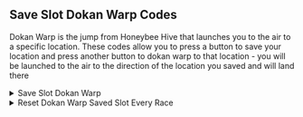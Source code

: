 ## Save Slot Dokan Warp Codes

Dokan Warp is the jump from Honeybee Hive that launches you to the air to a specific location. These codes allow you to press a button to save your location and press another button to dokan warp to that location - you will be launched to the air to the direction of the location you saved and will land there

<details>
<summary>Save Slot Dokan Warp</summary>

This code allows saving a location by pressing your selected button while standing on that location and then allows doing warping to that location via Dokan Warp (The jump from Honeybee Hive). I have designed the code so during the jump you can
go thru walls and ground. After restarting or quitting the course the saved location will remain, therefore, if you change the course and doing warp without saving a new location you'll likely jump to an OOB area. In order to resolve this, use the "Reset Dokan Warp Saved Slot Every Race" code to reset the saved location to start line everytime you restart or quit a course.

XXXXXXXX: Button save location
YYYYYYYY: Button to dokan warp to location

Button values: https://gist.github.com/Nanquitas/d6c920a59c757cf7917c2bffa76de860 ("SPECIAL KEYPAD CODE")

```armv7
002DC034 EB0E9059
002D4A78 EB0EADF4
002D64F4 EB0EA75A
002D6998 EB0EA631
002D64F8 0B0659F2
002D699C 0B0658C9
00396960 ED9C0A00
E06801A0 000000A0
E5841F68 E92D41FF
ED2D0A04 E5D40098
E3500001 05D4009E
03500000 1A000019
E28F6078 E5D6500C
E3A08000 E3580000
0A00000B E3550000
1A000009 E59400DC
E59F1050 E3A02000
E59F3044 E12FFF33
E2848024 EC980A03
EDDF1A0F EE700AE1
EC860A03 E3A05001
03A05000 E5C6500C
E1A00004 E3A01005
E1A02006 E1A03007
E59F4008 00000000
ECBD0A04 E8BD81FF
002D5214 003CC660
01000517 41E00000
E0680250 00000014
E584003C E5840040
E5840F2C E5940074
E1A0F00E 00000000
E0680264 00000010
E5941DA8 E35100FF
E1A0100A E1A0F00E
DD000000 XXXXXXXX
006801C8 E3A08001
D0000000 00000000
DD000000 YYYYYYYY
00680224 E12FFF34
D0000000 00000000
```
</details>

<details>
<summary>Reset Dokan Warp Saved Slot Every Race</summary>

This code will reset the saved location to the start line after restarting or quitting a course to avoid warping to a location saved in another course or in a previous race. If you don't want it to reset so you can warp back to a saved location
done in a previous race, don't use this code

```armv7
00396CD8 EA0BA565
E0680274 00000028
E59F8014 EC9C0A03 
EDDF1A04 EE700AE1 
EC880A03 ED9C0A00 
E59FF004 0068024C 
41C80000 00396CDC 
```
</details>
